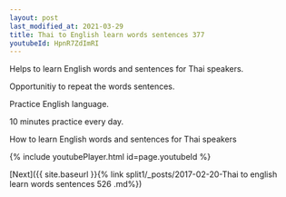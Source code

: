 ```yaml
---
layout: post
last_modified_at: 2021-03-29
title: Thai to English learn words sentences 377 
youtubeId: HpnR7ZdImRI
---
```

 
 
Helps to learn English words and sentences for Thai speakers.

Opportunitiy to repeat the words sentences. 

Practice English language. 
 
10 minutes practice every day. 
 
How to learn English words and sentences for Thai speakers 
 
{% include youtubePlayer.html id=page.youtubeId %}
 
 
[Next]({{ site.baseurl }}{% link  split1/_posts/2017-02-20-Thai to english learn words sentences 526 .md%})
 
